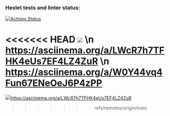 ### Hexlet tests and linter status:
[![Actions Status](https://github.com/Antony11659/backend-project-lvl1/workflows/hexlet-check/badge.svg)](https://github.com/Antony11659/backend-project-lvl1/actions)

<<<<<<< HEAD
<a href="https://codeclimate.com/github/Antony11659/backend-project-lvl1/maintainability"><img src="https://api.codeclimate.com/v1/badges/ba2b899c53395a077b47/maintainability" /></a>
\n https://asciinema.org/a/LWcR7h7TFHK4eUs7EF4LZ4ZuR
\n https://asciinema.org/a/W0Y44vq4Fun67ENeOeJ6P4zPP
=======
<a href="https://codeclimate.com/github/Antony11659/backend-project-lvl1/maintainability"><img src="https://api.codeclimate.com/v1/badges/ba2b899c53395a077b47/maintainability" /></a>https://asciinema.org/a/LWcR7h7TFHK4eUs7EF4LZ4ZuR
>>>>>>> refs/remotes/origin/main
